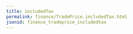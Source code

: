```yaml
---
title: includedTax
permalink: finance/TradePrice.includedTax.html
jsonid: finance_tradeprice_includedtax
---
```

